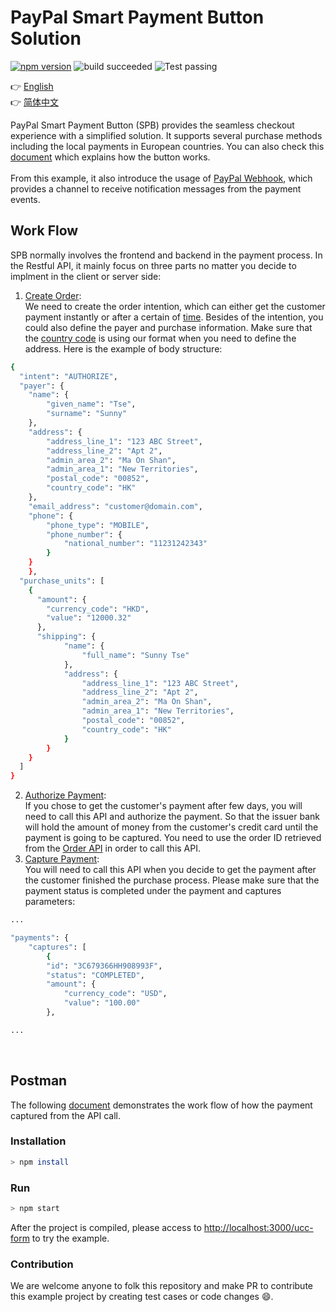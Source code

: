 # PayPal Smart Payment Button Solution

[![npm version](https://badge.fury.io/js/avatar-bot-cli.svg)](https://badge.fury.io/js/paypal-acc-vault)
![build succeeded](https://img.shields.io/badge/build-succeeded-brightgreen.svg)
![Test passing](https://img.shields.io/badge/Tests-passing-brightgreen.svg)

:point_right: [English](README.md)<br>
:point_right: [简体中文](readme/README-zh_cn.md)

PayPal Smart Payment Button (SPB) provides the seamless checkout experience with a simplified solution. It supports several purchase methods including the local payments in European countries. You can also check this [document](https://developer.paypal.com/docs/checkout/#try-the-buttons) which explains how the button works.
<br><br>
From this example, it also introduce the usage of [PayPal Webhook](https://developer.paypal.com/docs/api-basics/notifications/webhooks/rest/#overview), which provides a channel to receive notification messages from the payment events.

## Work Flow
SPB normally involves the frontend and backend in the payment process. In the Restful API, it mainly focus on three parts no matter you decide to implment in the client or server side:
1. [Create Order](https://developer.paypal.com/docs/api/orders/v2/):<br>
We need to create the order intention, which can either get the customer payment instantly or after a certain of [time](https://developer.paypal.com/docs/checkout/integration-features/auth-capture/#understand-the-authorization-periods). Besides of the intention, you could also define the payer and purchase information. Make sure that the [country code](https://developer.paypal.com/docs/api/reference/country-codes/) is using our format when you need to define the address.
Here is the example of body structure:
```sh
{
  "intent": "AUTHORIZE",
  "payer": {
    "name": {
        "given_name": "Tse",
        "surname": "Sunny"
    },
    "address": {
        "address_line_1": "123 ABC Street",
        "address_line_2": "Apt 2",
        "admin_area_2": "Ma On Shan",
        "admin_area_1": "New Territories",
        "postal_code": "00852",
        "country_code": "HK"
    },
    "email_address": "customer@domain.com",
    "phone": {
        "phone_type": "MOBILE",
        "phone_number": {
            "national_number": "11231242343"
        }
    }
	},
  "purchase_units": [
    {
      "amount": {
        "currency_code": "HKD",
        "value": "12000.32"
      },
      "shipping": {
	        "name": {
	            "full_name": "Sunny Tse"
	        },
	        "address": {
	            "address_line_1": "123 ABC Street",
		        "address_line_2": "Apt 2",
		        "admin_area_2": "Ma On Shan",
		        "admin_area_1": "New Territories",
		        "postal_code": "00852",
		        "country_code": "HK"
	        }
	    }
    }
  ]
}
```
2. [Authorize Payment](https://developer.paypal.com/docs/api/orders/v2/#orders_authorize):<br>
If you chose to get the customer's payment after few days, you will need to call this API and authorize the payment. So that the issuer bank will hold the amount of money from the customer's credit card until the payment is going to be captured. You need to use the order ID retrieved from the [Order API](https://developer.paypal.com/docs/api/orders/v2/) in order to call this API.<br> 
3. [Capture Payment](https://developer.paypal.com/docs/api/orders/v2/#orders_capture):<br>
You will need to call this API when you decide to get the payment after the customer finished the purchase process. Please make sure that the payment status is completed under the payment and captures parameters:
```sh
...

"payments": {
    "captures": [
        {
        "id": "3C679366HH908993F",
        "status": "COMPLETED",
        "amount": {
            "currency_code": "USD",
            "value": "100.00"
        },

...

```
<br>

## Postman
The following [document](Postman/Restful.json) demonstrates the work flow of how the payment captured from the API call.

### Installation
```sh
> npm install
```

### Run
```sh
> npm start
```
 After the project is compiled, please access to [http://localhost:3000/ucc-form](http://localhost:3000) to try the example.


### Contribution
We are welcome anyone to folk this repository and make PR to contribute this example project by creating test cases or code changes :smile:.



